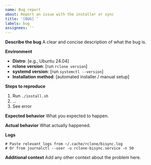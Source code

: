 ```yaml
---
name: Bug report
about: Report an issue with the installer or sync
title: '[BUG] '
labels: bug
assignees: ''
---
```


**Describe the bug**
A clear and concise description of what the bug is.

**Environment**
- **Distro**: [e.g., Ubuntu 24.04]
- **rclone version**: [run `rclone version`]
- **systemd version**: [run `systemctl --version`]
- **Installation method**: [automated installer / manual setup]

**Steps to reproduce**
1. Run `./install.sh`
2. ...
3. See error

**Expected behavior**
What you expected to happen.

**Actual behavior**
What actually happened.

**Logs**
```
# Paste relevant logs from ~/.cache/rclone/bisync.log
# Or from journalctl --user -u rclone-bisync.service -n 50
```

**Additional context**
Add any other context about the problem here.
